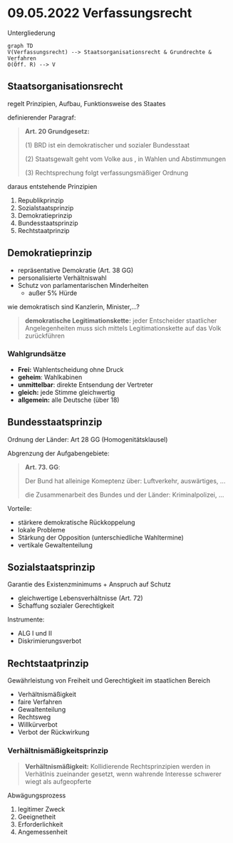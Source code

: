 # 09.05.2022 Verfassungsrecht

Untergliederung

```mermaid
graph TD
V(Verfassungsrecht) --> Staatsorganisationsrecht & Grundrechte & Verfahren
O(Öff. R) --> V
```

## Staatsorganisationsrecht

regelt Prinzipien, Aufbau, Funktionsweise des Staates

definierender Paragraf:

> **Art. 20 Grundgesetz:** 
>
> (1) BRD ist ein demokratischer und sozialer Bundesstaat
>
> (2) Staatsgewalt geht vom Volke aus , in Wahlen und Abstimmungen
>
> (3) Rechtsprechung folgt verfassungsmäßiger Ordnung

 daraus entstehende Prinzipien

1. Republikprinzip
2. Sozialstaatsprinzip
3. Demokratieprinzip
4. Bundesstaatsprinzip
5. Rechtstaatprinzip



## Demokratieprinzip

- repräsentative Demokratie (Art. 38 GG)
- personalisierte Verhältniswahl
- Schutz von parlamentarischen Minderheiten
    - außer 5% Hürde

wie demokratisch sind Kanzlerin, Minister,...?

> **demokratische Legitimationskette:** jeder Entscheider staatlicher Angelegenheiten muss sich mittels Legitimationskette auf das Volk zurückführen

### Wahlgrundsätze

- **Frei:** Wahlentscheidung ohne Druck
- **geheim**: Wahlkabinen
- **unmittelbar**: direkte Entsendung der Vertreter
- **gleich:** jede Stimme gleichwertig 
- **allgemein:** alle Deutsche (über 18)



## Bundesstaatsprinzip

Ordnung der Länder: Art 28 GG (Homogenitätsklausel)

Abgrenzung der Aufgabengebiete: 

> **Art. 73. GG**: 
>
> Der Bund hat alleinige Komeptenz über: Luftverkehr, auswärtiges, ...
>
> die Zusammenarbeit des Bundes und der Länder: Kriminalpolizei, ...

Vorteile:

- stärkere demokratische Rückkoppelung
- lokale Probleme
- Stärkung der Opposition (unterschiedliche Wahltermine)
- vertikale Gewaltenteilung



## Sozialstaatsprinzip

Garantie des Existenzminimums + Anspruch auf Schutz

- gleichwertige Lebensverhältnisse (Art. 72)
- Schaffung sozialer Gerechtigkeit

Instrumente:

- ALG I und II
- Diskrimierungsverbot



## Rechtstaatprinzip

Gewährleistung von Freiheit und Gerechtigkeit im staatlichen Bereich

- Verhältnismäßigkeit
- faire Verfahren
- Gewaltenteilung
- Rechtsweg 
- Willkürverbot
- Verbot der Rückwirkung



###  Verhältnismäßigkeitsprinzip

> **Verhältnismäßigkeit:** Kollidierende Rechtsprinzipien werden in Verhätlnis zueinander gesetzt, wenn wahrende Interesse schwerer wiegt als aufgeopferte

Abwägungsprozess

1. legitimer Zweck
2. Geeignetheit
3. Erforderlichkeit
4. Angemessenheit
